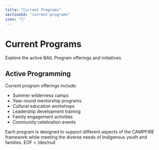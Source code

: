 ```yaml
---
title: "Current Programs"
sectionId: "current-programs"
icon: "🎯"
---
```


# Current Programs

Explore the active BAIL Program offerings and initiatives.

## Active Programming

Current program offerings include:
- Summer wilderness camps
- Year-round mentorship programs
- Cultural education workshops
- Leadership development training
- Family engagement activities
- Community celebration events

Each program is designed to support different aspects of the CAMPFIRE framework while meeting the diverse needs of Indigenous youth and families.
EOF < /dev/null